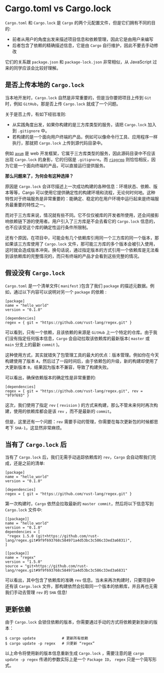 # Cargo.toml vs Cargo.lock

`Cargo.toml` 和 `Cargo.lock` 是 `Cargo` 的两个元配置文件，但是它们拥有不同的目的:

- 前者从用户的角度出发来描述项目信息和依赖管理，因此它是由用户来编写
- 后者包含了依赖的精确描述信息，它是由 `Cargo` 自行维护，因此不要去手动修改

它们的关系跟 `package.json` 和 `package-lock.json` 非常相似，从 JavaScript 过来的同学应该会比较好理解。

## 是否上传本地的 `Cargo.lock`

当本地开发时，`Cargo.lock` 自然是非常重要的，但是当你要把项目上传到 `Git` 时，例如 `GitHub`，那是否上传 `Cargo.lock` 就成了一个问题。

关于是否上传，有如下经验准则:

- 从实践角度出发，如果你构建的是三方库类型的服务，请把 `Cargo.lock` 加入到 `.gitignore` 中。
- 若构建的是一个面向用户终端的产品，例如可以像命令行工具、应用程序一样执行，那就把 `Cargo.lock` 上传到源代码目录中。

例如 [`axum`](https://github.com/tokio-rs/axum) 是 web 开发框架，它属于三方库类型的服务，因此源码目录中不应该出现 `Cargo.lock` 的身影，它的归宿是 `.gitignore`。而 [`ripgrep`](https://github.com/BurntSushi/ripgrep) 则恰恰相反，因为它是一个面向终端的产品，可以直接运行提供服务。

**那么问题来了，为何会有这种选择？**

原因是 `Cargo.lock` 会详尽描述上一次成功构建的各种信息：环境状态、依赖、版本等等，Cargo 可以使用它提供确定性的构建环境和流程，无论何时何地。这种特性对于终端服务是非常重要的：能确定、稳定的在用户环境中运行起来是终端服务最重要的特性之一。

而对于三方库来说，情况就有些不同。它不仅仅被库的开发者所使用，还会间接影响依赖链下游的使用者。用户引入了三方库是不会去看它的 `Cargo.lock` 信息的，也不应该受这个库的确定性运行条件所限制。

还有个原因，在项目中，可能会有几个依赖库引用同一个三方库的同一个版本，那如果该三方库使用了 `Cargo.lock` 文件，那可能三方库的多个版本会被引入使用，这时就会造成版本冲突。换句话说，通过指定版本的方式引用一个依赖库是无法看到该依赖库的完整情况的，而只有终端的产品才会看到这些完整的情况。

## 假设没有 `Cargo.lock`

`Cargo.toml` 是一个清单文件( `manifest` )包含了我们 `package` 的描述元数据。例如，通过以下内容可以说明对另一个 `package` 的依赖 :

```rust,ignore,mdbook-runnable
[package]
name = "hello_world"
version = "0.1.0"

[dependencies]
regex = { git = "https://github.com/rust-lang/regex.git" }
```

可以看到，只有一个依赖，且该依赖的来源是 `GitHub` 上一个特定的仓库。由于我们没有指定任何版本信息，`Cargo` 会自动拉取该依赖库的最新版本( `master` 或 `main` 分支上的最新 `commit` )。

这种使用方式，其实就错失了包管理工具的最大的优点：版本管理。例如你在今天构建使用了版本 `A`，然后过了一段时间后，由于依赖包的升级，新的构建却使用了大更新版本 `B`，结果因为版本不兼容，导致了构建失败。

可以看出，确保依赖版本的确定性是非常重要的:

```rust,ignore,mdbook-runnable
[dependencies]
regex = { git = "https://github.com/rust-lang/regex.git", rev = "9f9f693" }
```

这次，我们使用了指定 `rev` ( `revision` ) 的方式来构建，那么不管未来何时再次构建，使用的依赖库都会是该 `rev` ，而不是最新的 `commit`。

但是，这里还有一个问题：`rev` 需要手动的管理，你需要在每次更新包的时候都思考下 `SHA-1`，这显然非常麻烦。

## 当有了 `Cargo.lock` 后

当有了 `Cargo.lock` 后，我们无需手动追踪依赖库的 `rev`，`Cargo` 会自动帮我们完成，还是之前的清单:

```rust,ignore,mdbook-runnable
[package]
name = "hello_world"
version = "0.1.0"

[dependencies]
regex = { git = "https://github.com/rust-lang/regex.git" }
```

第一次构建时，`Cargo` 依然会拉取最新的 `master commit`，然后将以下信息写到 `Cargo.lock` 文件中:

```rust,ignore,mdbook-runnable
[[package]]
name = "hello_world"
version = "0.1.0"
dependencies = [
 "regex 1.5.0 (git+https://github.com/rust-lang/regex.git#9f9f693768c584971a4d53bc3c586c33ed3a6831)",
]

[[package]]
name = "regex"
version = "1.5.0"
source = "git+https://github.com/rust-lang/regex.git#9f9f693768c584971a4d53bc3c586c33ed3a6831"
```

可以看出，其中包含了依赖库的准确 `rev` 信息。当未来再次构建时，只要项目中还有该 `Cargo.lock` 文件，那构建依然会拉取同一个版本的依赖库，并且再也无需我们手动去管理 `rev` 的 `SHA` 信息!

## 更新依赖

由于 `Cargo.lock` 会锁住依赖的版本，你需要通过手动的方式将依赖更新到新的版本：

```rust,ignore,mdbook-runnable
$ cargo update            # 更新所有依赖
$ cargo update -p regex   # 只更新 “regex”
```

以上命令将使用新的版本信息重新生成 `Cargo.lock` ，需要注意的是 `cargo update -p regex` 传递的参数实际上是一个 `Package ID`， `regex` 只是一个简写形式。
